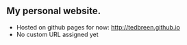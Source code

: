 ## My personal website.

* Hosted on github pages for now: http://tedbreen.github.io
* No custom URL assigned yet